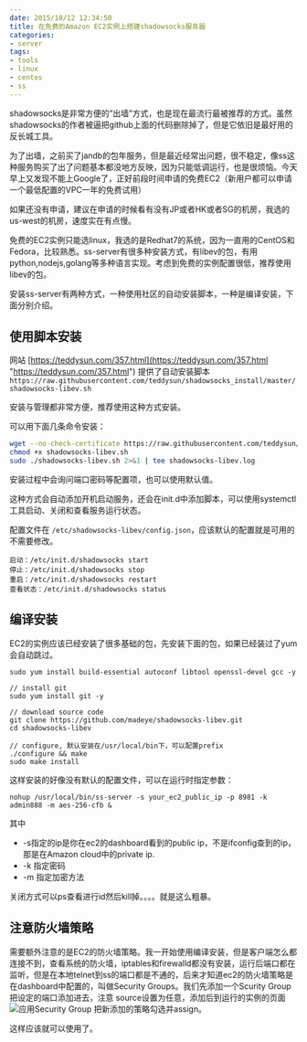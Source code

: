```yaml
---
date: 2015/10/12 12:34:50
title: 在免费的Amazon EC2实例上搭建shadowsocks服务器
categories:
- server
tags:
- tools
- linux
- centos
- ss
---
```


shadowsocks是非常方便的“出墙”方式，也是现在最流行最被推荐的方式。虽然shadowsocks的作者被逼把github上面的代码删除掉了，但是它依旧是最好用的反长城工具。

为了出墙，之前买了jandb的包年服务，但是最近经常出问题，很不稳定，像ss这种服务购买了出了问题基本都没地方反映，因为只能低调运行，也是很烦恼。今天早上又发现不能上Google了，正好前段时间申请的免费EC2（新用户都可以申请一个最低配置的VPC一年的免费试用）

如果还没有申请，建议在申请的时候看有没有JP或者HK或者SG的机房，我选的us-west的机房，速度实在有点慢。

免费的EC2实例只能选linux，我选的是Redhat7的系统，因为一直用的CentOS和Fedora，比较熟悉。ss-server有很多种安装方式，有libev的包，有用python,nodejs,golang等多种语言实现。考虑到免费的实例配置很低，推荐使用libev的包。
<!-- more -->
安装ss-server有两种方式，一种使用社区的自动安装脚本，一种是编译安装，下面分别介绍。

## 使用脚本安装 ##
网站 [https://teddysun.com/357.html](https://teddysun.com/357.html "https://teddysun.com/357.html") 提供了自动安装脚本
`https://raw.githubusercontent.com/teddysun/shadowsocks_install/master/shadowsocks-libev.sh`

安装与管理都非常方便，推荐使用这种方式安装。

可以用下面几条命令安装：

```bash
wget --no-check-certificate https://raw.githubusercontent.com/teddysun/shadowsocks_install/master/shadowsocks-libev.sh
chmod +x shadowsocks-libev.sh
sudo ./shadowsocks-libev.sh 2>&1 | tee shadowsocks-libev.log
```
安装过程中会询问端口密码等配置项，也可以使用默认值。

这种方式会自动添加开机启动服务，还会在init.d中添加脚本，可以使用systemctl工具启动、关闭和查看服务运行状态。

配置文件在 `/etc/shadowsocks-libev/config.json`，应该默认的配置就是可用的不需要修改。

```
启动：/etc/init.d/shadowsocks start
停止：/etc/init.d/shadowsocks stop
重启：/etc/init.d/shadowsocks restart
查看状态：/etc/init.d/shadowsocks status
```

## 编译安装 ##
EC2的实例应该已经安装了很多基础的包，先安装下面的包，如果已经装过了yum会自动跳过。

```
sudo yum install build-essential autoconf libtool openssl-devel gcc -y

// install git
sudo yum install git -y

// download source code
git clone https://github.com/madeye/shadowsocks-libev.git
cd shadowsocks-libev

// configure, 默认安装在/usr/local/bin下，可以配置prefix
./configure && make
sudo make install
```

这样安装的好像没有默认的配置文件，可以在运行时指定参数：

```
nohup /usr/local/bin/ss-server -s your_ec2_public_ip -p 8981 -k admin888 -m aes-256-cfb &
```
其中 

- -s指定的ip是你在ec2的dashboard看到的public ip，不是ifconfig查到的ip，那是在Amazon cloud中的private ip.
- -k 指定密码
- -m 指定加密方法

关闭方式可以ps查看进行id然后kill掉。。。。就是这么粗暴。

## 注意防火墙策略 ##
需要额外注意的是EC2的防火墙策略。我一开始使用编译安装，但是客户端怎么都连接不到，查看系统的防火墙，iptables和firewalld都没有安装，运行后端口都在监听，但是在本地telnet到ss的端口都是不通的，后来才知道ec2的防火墙策略是在dashboard中配置的，叫做Security Groups。我们先添加一个Scurity Group把设定的端口添加进去，注意 source设置为任意，添加后到运行的实例的页面
![应用Security Group](/images/post/ec2-sg.png)
把新添加的策略勾选并assign。

这样应该就可以使用了。
